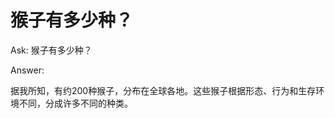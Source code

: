 # 猴子有多少种？
Ask:
猴子有多少种？

Answer:                            

据我所知，有约200种猴子，分布在全球各地。这些猴子根据形态、行为和生存环境不同，分成许多不同的种类。